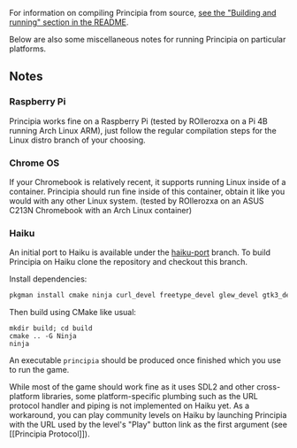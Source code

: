 For information on compiling Principia from source, [see the "Building and running" section in the README](https://github.com/Bithack/principia#building-and-running).

Below are also some miscellaneous notes for running Principia on particular platforms.

## Notes

### Raspberry Pi
Principia works fine on a Raspberry Pi (tested by ROllerozxa on a Pi 4B running Arch Linux ARM), just follow the regular compilation steps for the Linux distro branch of your choosing.

### Chrome OS
If your Chromebook is relatively recent, it supports running Linux inside of a container. Principia should run fine inside of this container, obtain it like you would with any other Linux system. (tested by ROllerozxa on an ASUS C213N Chromebook with an Arch Linux container)

### Haiku
An initial port to Haiku is available under the [haiku-port](https://github.com/Bithack/principia/tree/haiku-port) branch. To build Principia on Haiku clone the repository and checkout this branch.

Install dependencies:

```bash
pkgman install cmake ninja curl_devel freetype_devel glew_devel gtk3_devel libjpeg_turbo_devel libpng16_devel libsdl2_devel sdl2_image_devel sdl2_mixer_devel sdl2_ttf_devel
```

Then build using CMake like usual:

```
mkdir build; cd build
cmake .. -G Ninja
ninja
```

An executable `principia` should be produced once finished which you use to run the game.

While most of the game should work fine as it uses SDL2 and other cross-platform libraries, some platform-specific plumbing such as the URL protocol handler and piping is not implemented on Haiku yet. As a workaround, you can play community levels on Haiku by launching Principia with the URL used by the level's "Play" button link as the first argument (see [[Principia Protocol]]).
